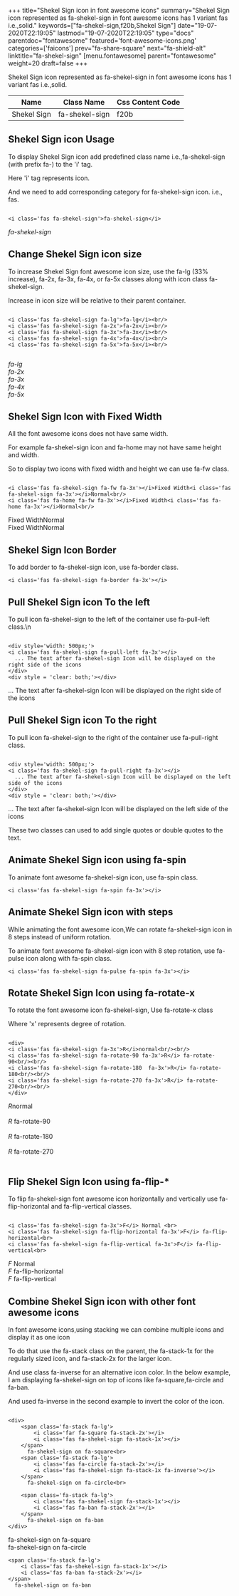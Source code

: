 +++
title="Shekel Sign icon in font awesome icons"
summary="Shekel Sign icon represented as fa-shekel-sign in font awesome icons has 1 variant fas i.e.,solid."
keywords=["fa-shekel-sign,f20b,Shekel Sign"]
date="19-07-2020T22:19:05"
lastmod="19-07-2020T22:19:05"
type="docs"
parentdoc="fontawesome"
featured='font-awesome-icons.png'
categories=['faicons']
prev="fa-share-square"
next="fa-shield-alt"
linktitle="fa-shekel-sign"
[menu.fontawesome]
parent="fontawesome"
weight=20
draft=false
+++


Shekel Sign icon represented as fa-shekel-sign in font awesome icons has 1 variant fas i.e.,solid.

<div class='table-responsive'><table class='table'><thead><tr><th>Name</th><th>Class Name</th><th>Css Content Code</th></tr></thead><tbody><tr><td>Shekel Sign</td><td>fa-shekel-sign</td><td>f20b</td></tr></tbody></table></div>



## Shekel Sign icon Usage

To display Shekel Sign icon add predefined class name i.e.,fa-shekel-sign (with prefix fa-) to the 'i' tag.

Here 'i' tag represents icon.

And we need to add corresponding category for fa-shekel-sign icon. i.e., fas.


```

<i class='fas fa-shekel-sign'>fa-shekel-sign</i>
```

<i class='fas fa-shekel-sign'>fa-shekel-sign</i>




## Change Shekel Sign icon size
To increase Shekel Sign font awesome icon size, use the fa-lg (33% increase), fa-2x, fa-3x, fa-4x, or fa-5x classes along with icon class fa-shekel-sign.

Increase in icon size will be relative to their parent container. 

```

<i class='fas fa-shekel-sign fa-lg'>fa-lg</i><br/>
<i class='fas fa-shekel-sign fa-2x'>fa-2x</i><br/>
<i class='fas fa-shekel-sign fa-3x'>fa-3x</i><br/>
<i class='fas fa-shekel-sign fa-4x'>fa-4x</i><br/>
<i class='fas fa-shekel-sign fa-5x'>fa-5x</i><br/>
            
```

<i class='fas fa-shekel-sign fa-lg'>fa-lg</i><br/>
<i class='fas fa-shekel-sign fa-2x'>fa-2x</i><br/>
<i class='fas fa-shekel-sign fa-3x'>fa-3x</i><br/>
<i class='fas fa-shekel-sign fa-4x'>fa-4x</i><br/>
<i class='fas fa-shekel-sign fa-5x'>fa-5x</i><br/>
            



## Shekel Sign Icon with Fixed Width 

All the font awesome icons does not have same width.

For example fa-shekel-sign icon and fa-home may not have same height and width.

So to display two icons with fixed width and height we can use fa-fw class.


```

<i class='fas fa-shekel-sign fa-fw fa-3x'></i>Fixed Width<i class='fas fa-shekel-sign fa-3x'></i>Normal<br/>
<i class='fas fa-home fa-fw fa-3x'></i>Fixed Width<i class='fas fa-home fa-3x'></i>Normal<br/>
```

<i class='fas fa-shekel-sign fa-fw fa-3x'></i>Fixed Width<i class='fas fa-shekel-sign fa-3x'></i>Normal<br/>
<i class='fas fa-home fa-fw fa-3x'></i>Fixed Width<i class='fas fa-home fa-3x'></i>Normal<br/>



## Shekel Sign Icon Border 

To add border to fa-shekel-sign icon, use fa-border class.


```
<i class='fas fa-shekel-sign fa-border fa-3x'></i>

```
<i class='fas fa-shekel-sign fa-border fa-3x'></i>





## Pull Shekel Sign icon To the left

To pull icon fa-shekel-sign to the left of the container use fa-pull-left class.\n

```

<div style='width: 500px;'>
<i class='fas fa-shekel-sign fa-pull-left fa-3x'></i>
  ... The text after fa-shekel-sign Icon will be displayed on the right side of the icons
</div>
<div style = 'clear: both;'></div>
```

<div style='width: 500px;'>
<i class='fas fa-shekel-sign fa-pull-left fa-3x'></i>
  ... The text after fa-shekel-sign Icon will be displayed on the right side of the icons
</div>
<div style = 'clear: both;'></div>




## Pull Shekel Sign icon To the right
To pull icon fa-shekel-sign to the right of the container use fa-pull-right class.

```

<div style='width: 500px;'>
<i class='fas fa-shekel-sign fa-pull-right fa-3x'></i>
  ... The text after fa-shekel-sign Icon will be displayed on the left side of the icons
</div>
<div style = 'clear: both;'></div>
```

<div style='width: 500px;'>
<i class='fas fa-shekel-sign fa-pull-right fa-3x'></i>
  ... The text after fa-shekel-sign Icon will be displayed on the left side of the icons
</div>
<div style = 'clear: both;'></div>

These two classes can used to add single quotes or double quotes to the text.


## Animate Shekel Sign icon using fa-spin
To animate font awesome fa-shekel-sign icon, use fa-spin class.

```
<i class='fas fa-shekel-sign fa-spin fa-3x'></i>
```
<i class='fas fa-shekel-sign fa-spin fa-3x'></i>




## Animate Shekel Sign icon with steps
While animating the font awesome icon,We can rotate fa-shekel-sign icon in 8 steps instead of uniform rotation.

To animate font awesome fa-shekel-sign icon with 8 step rotation, use fa-pulse icon along with fa-spin class.


```
<i class='fas fa-shekel-sign fa-pulse fa-spin fa-3x'></i>

```
<i class='fas fa-shekel-sign fa-pulse fa-spin fa-3x'></i>





## Rotate Shekel Sign Icon using fa-rotate-x
To rotate the font awesome icon fa-shekel-sign, Use fa-rotate-x class

Where 'x' represents degree of rotation.


```

<div>
<i class='fas fa-shekel-sign fa-3x'>R</i>normal<br/><br/>
<i class='fas fa-shekel-sign fa-rotate-90 fa-3x'>R</i> fa-rotate-90<br/><br/> 
<i class='fas fa-shekel-sign fa-rotate-180  fa-3x'>R</i> fa-rotate-180<br/><br/> 
<i class='fas fa-shekel-sign fa-rotate-270 fa-3x'>R</i> fa-rotate-270<br/><br/>
</div>
```

<div>
<i class='fas fa-shekel-sign fa-3x'>R</i>normal<br/><br/>
<i class='fas fa-shekel-sign fa-rotate-90 fa-3x'>R</i> fa-rotate-90<br/><br/> 
<i class='fas fa-shekel-sign fa-rotate-180  fa-3x'>R</i> fa-rotate-180<br/><br/> 
<i class='fas fa-shekel-sign fa-rotate-270 fa-3x'>R</i> fa-rotate-270<br/><br/>
</div>




## Flip Shekel Sign Icon using fa-flip-*
To flip fa-shekel-sign font awesome icon horizontally and vertically use fa-flip-horizontal and fa-flip-vertical classes. 

```

<i class='fas fa-shekel-sign fa-3x'>F</i> Normal <br>
<i class='fas fa-shekel-sign fa-flip-horizontal fa-3x'>F</i> fa-flip-horizontal<br>
<i class='fas fa-shekel-sign fa-flip-vertical fa-3x'>F</i> fa-flip-vertical<br>
```

<i class='fas fa-shekel-sign fa-3x'>F</i> Normal <br>
<i class='fas fa-shekel-sign fa-flip-horizontal fa-3x'>F</i> fa-flip-horizontal<br>
<i class='fas fa-shekel-sign fa-flip-vertical fa-3x'>F</i> fa-flip-vertical<br>




## Combine Shekel Sign icon with other font awesome icons
In font awesome icons,using stacking we can combine multiple icons and display it as one icon 

To do that use the fa-stack class on the parent, the fa-stack-1x for the regularly sized icon, and fa-stack-2x for the larger icon.

And use class fa-inverse for an alternative icon color. 
In the below example, I am displaying fa-shekel-sign on top of icons like fa-square,fa-circle and fa-ban.

And used fa-inverse in the second example to invert the color of the icon.

```

<div>
    <span class='fa-stack fa-lg'>
        <i class='far fa-square fa-stack-2x'></i>
        <i class='fas fa-shekel-sign fa-stack-1x'></i>
    </span>
      fa-shekel-sign on fa-square<br>
    <span class='fa-stack fa-lg'>
        <i class='fas fa-circle fa-stack-2x'></i>
        <i class='fas fa-shekel-sign fa-stack-1x fa-inverse'></i>
    </span>
      fa-shekel-sign on fa-circle<br>

    <span class='fa-stack fa-lg'>
        <i class='fas fa-shekel-sign fa-stack-1x'></i>
        <i class='fas fa-ban fa-stack-2x'></i>
    </span>
      fa-shekel-sign on fa-ban
</div>
```

<div>
    <span class='fa-stack fa-lg'>
        <i class='far fa-square fa-stack-2x'></i>
        <i class='fas fa-shekel-sign fa-stack-1x'></i>
    </span>
      fa-shekel-sign on fa-square<br>
    <span class='fa-stack fa-lg'>
        <i class='fas fa-circle fa-stack-2x'></i>
        <i class='fas fa-shekel-sign fa-stack-1x fa-inverse'></i>
    </span>
      fa-shekel-sign on fa-circle<br>

    <span class='fa-stack fa-lg'>
        <i class='fas fa-shekel-sign fa-stack-1x'></i>
        <i class='fas fa-ban fa-stack-2x'></i>
    </span>
      fa-shekel-sign on fa-ban
</div>






